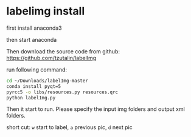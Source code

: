 # labelimg install

first install anaconda3

then start anaconda

Then download the source code from github: https://github.com/tzutalin/labelImg

run following command:

```bash
cd ~/Downloads/labelImg-master
conda install pyqt=5
pyrcc5 -o libs/resources.py resources.qrc
python labelImg.py
```

Then it start to run. Please specify the input img folders and output xml folders.

short cut: `w` start to label, `a` previous pic, `d` next pic
